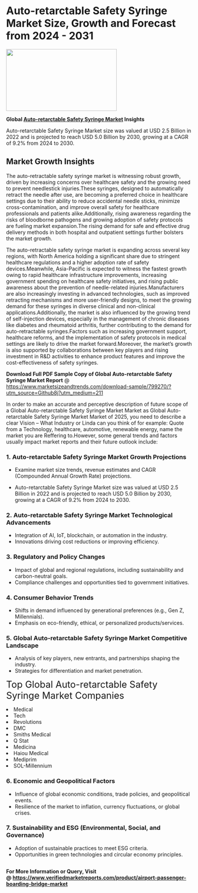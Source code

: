 <H1>Auto-retarctable Safety Syringe Market Size, Growth and Forecast from 2024 - 2031</H1><img class="aligncenter size-medium wp-image-584254" src="https://thirdeyenews.in/wp-content/uploads/2024/09/Global-Market-Research-300x168.jpeg" alt="" width="300" height="168" /><p><strong>Global&nbsp;<a href="https://www.marketsizeandtrends.com/download-sample/799270/?utm_source=Github8j?utm_medium=211">Auto-retarctable Safety Syringe Market</a> Insights</strong></p><p>Auto-retarctable Safety Syringe Market size was valued at USD 2.5 Billion in 2022 and is projected to reach USD 5.0 Billion by 2030, growing at a CAGR of 9.2% from 2024 to 2030.</p><p><h2>Market Growth Insights</h2> <p>The auto-retractable safety syringe market is witnessing robust growth, driven by increasing concerns over healthcare safety and the growing need to prevent needlestick injuries.These syringes, designed to automatically retract the needle after use, are becoming a preferred choice in healthcare settings due to their ability to reduce accidental needle sticks, minimize cross-contamination, and improve overall safety for healthcare professionals and patients alike.Additionally, rising awareness regarding the risks of bloodborne pathogens and growing adoption of safety protocols are fueling market expansion.The rising demand for safe and effective drug delivery methods in both hospital and outpatient settings further bolsters the market growth.</p> <p>The auto-retractable safety syringe market is expanding across several key regions, with North America holding a significant share due to stringent healthcare regulations and a higher adoption rate of safety devices.Meanwhile, Asia-Pacific is expected to witness the fastest growth owing to rapid healthcare infrastructure improvements, increasing government spending on healthcare safety initiatives, and rising public awareness about the prevention of needle-related injuries.Manufacturers are also increasingly investing in advanced technologies, such as improved retracting mechanisms and more user-friendly designs, to meet the growing demand for these syringes in diverse clinical and non-clinical applications.Additionally, the market is also influenced by the growing trend of self-injection devices, especially in the management of chronic diseases like diabetes and rheumatoid arthritis, further contributing to the demand for auto-retractable syringes.Factors such as increasing government support, healthcare reforms, and the implementation of safety protocols in medical settings are likely to drive the market forward.Moreover, the market’s growth is also supported by collaborations between key players and rising investment in R&D activities to enhance product features and improve the cost-effectiveness of safety syringes.<p><span class=""><strong>Download Full PDF Sample Copy of Global Auto-retarctable Safety Syringe Market Report</strong> @ <a href="https://www.marketsizeandtrends.com/download-sample/799270/?utm_source=Github8j?utm_medium=211" target="_blank">https://www.marketsizeandtrends.com/download-sample/799270/?utm_source=Github8j?utm_medium=211</a></span></p><p>In order to make an accurate and perceptive description of future scope of a Global&nbsp;Auto-retarctable Safety Syringe Market Market as Global&nbsp;Auto-retarctable Safety Syringe Market Market of 2025, you need to describe a clear Vision &ndash; What Industry or Linda can you think of for example: Quote from a Technology, healthcare, automotive, renewable energy, name the market you are Reffering to.However, some general trends and factors usually impact market reports and their future outlook include:</p><h3>1.&nbsp;<strong>Auto-retarctable Safety Syringe Market Growth Projections</strong></h3><ul><li>Examine market size trends, revenue estimates and CAGR (Compounded Annual Growth Rate) projections.</li><li><p>Auto-retarctable Safety Syringe Market size was valued at USD 2.5 Billion in 2022 and is projected to reach USD 5.0 Billion by 2030, growing at a CAGR of 9.2% from 2024 to 2030.</p></li></ul><h3>2.&nbsp;<strong>Auto-retarctable Safety Syringe Market Technological Advancements</strong></h3><ul><li>Integration of AI, IoT, blockchain, or automation in the industry.</li><li>Innovations driving cost reductions or improving efficiency.</li></ul><h3>3.&nbsp;<strong>Regulatory and Policy Changes</strong></h3><ul><li>Impact of global and regional regulations, including sustainability and carbon-neutral goals.</li><li>Compliance challenges and opportunities tied to government initiatives.</li></ul><h3>4.&nbsp;<strong>Consumer Behavior Trends</strong></h3><ul><li>Shifts in demand influenced by generational preferences (e.g., Gen Z, Millennials).</li><li>Emphasis on eco-friendly, ethical, or personalized products/services.</li></ul><h3>5.&nbsp;<strong>Global Auto-retarctable Safety Syringe Market Competitive Landscape</strong></h3><ul><li>Analysis of key players, new entrants, and partnerships shaping the industry.</li><li>Strategies for differentiation and market penetration.</li></ul><p data-pm-slice="1 1 []"><span style="color: inherit; font-family: inherit; font-size: 25px;">Top Global Auto-retarctable Safety Syringe Market Companies</span></p><div class="" data-test-id=""><p><li>Medical</li><li> Tech</li><li> Revolutions</li><li> DMC</li><li> Smiths Medical</li><li> Q Stat</li><li> Medicina</li><li> Haiou Medical</li><li> Mediprim</li><li> SOL-Millennium</li></p></div><h3>6.&nbsp;<strong>Economic and Geopolitical Factors</strong></h3><ul><li>Influence of global economic conditions, trade policies, and geopolitical events.</li><li>Resilience of the market to inflation, currency fluctuations, or global crises.</li></ul><h3>7.&nbsp;<strong>Sustainability and ESG (Environmental, Social, and Governance)</strong></h3><ul><li>Adoption of sustainable practices to meet ESG criteria.</li><li>Opportunities in green technologies and circular economy principles.</li></ul><h2><strong style="font-size: 14px;">For More Information or Query, Visit @&nbsp;</strong><a style="background-color: #ffffff; font-size: 14px;" href="https://www.marketsizeandtrends.com/report/auto-retarctable-safety-syringe-market/" target="_blank">https://www.verifiedmarketreports.com/product/airport-passenger-boarding-bridge-market</a></h2>